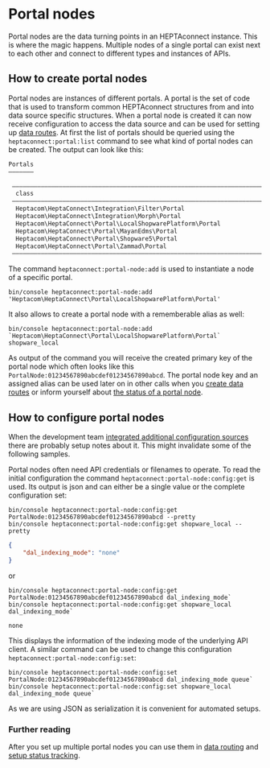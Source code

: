 # Portal nodes

Portal nodes are the data turning points in an HEPTAconnect instance.
This is where the magic happens.
Multiple nodes of a single portal can exist next to each other and connect to different types and instances of APIs.


## How to create portal nodes

Portal nodes are instances of different portals.
A portal is the set of code that is used to transform common HEPTAconnect structures from and into data source specific structures.
When a portal node is created it can now receive configuration to access the data source and can be used for setting up [data routes](./routing.md).
At first the list of portals should be queried using the `heptaconnect:portal:list` command to see what kind of portal nodes can be created.
The output can look like this:
```markdown
Portals
———————

 ————————————————————————————————————————————————————————————————————————— 
  class                                                                    
 ————————————————————————————————————————————————————————————————————————— 
  Heptacom\HeptaConnect\Integration\Filter\Portal
  Heptacom\HeptaConnect\Integration\Morph\Portal
  Heptacom\HeptaConnect\Portal\LocalShopwarePlatform\Portal
  Heptacom\HeptaConnect\Portal\MayanEdms\Portal
  Heptacom\HeptaConnect\Portal\Shopware5\Portal
  Heptacom\HeptaConnect\Portal\Zammad\Portal
 —————————————————————————————————————————————————————————————————————————
```

The command `heptaconnect:portal-node:add` is used to instantiate a node of a specific portal.

```shell
bin/console heptaconnect:portal-node:add 'Heptacom\HeptaConnect\Portal\LocalShopwarePlatform\Portal'
```

It also allows to create a portal node with a rememberable alias as well:

```shell
bin/console heptaconnect:portal-node:add `Heptacom\HeptaConnect\Portal\LocalShopwarePlatform\Portal` shopware_local
```

As output of the command you will receive the created primary key of the portal node which often looks like this `PortalNode:01234567890abcdef01234567890abcd`.
The portal node key and an assigned alias can be used later on in other calls when you [create data routes](./routing.md) or inform yourself about [the status of a portal node](./status-reporting.md).


## How to configure portal nodes

When the development team [integrated additional configuration sources](../integrator/portal-node-configuration.md) there are probably setup notes about it.
This might invalidate some of the following samples.


Portal nodes often need API credentials or filenames to operate.
To read the initial configuration the command `heptaconnect:portal-node:config:get` is used.
Its output is json and can either be a single value or the complete configuration set:

```shell
bin/console heptaconnect:portal-node:config:get PortalNode:01234567890abcdef01234567890abcd --pretty
bin/console heptaconnect:portal-node:config:get shopware_local --pretty
```

```json
{
    "dal_indexing_mode": "none"
}
```

or

```shell
bin/console heptaconnect:portal-node:config:get PortalNode:01234567890abcdef01234567890abcd dal_indexing_mode`
bin/console heptaconnect:portal-node:config:get shopware_local dal_indexing_mode`
```

```text
none
```

This displays the information of the indexing mode of the underlying API client.
A similar command can be used to change this configuration `heptaconnect:portal-node:config:set`:

```shell
bin/console heptaconnect:portal-node:config:set PortalNode:01234567890abcdef01234567890abcd dal_indexing_mode queue`
bin/console heptaconnect:portal-node:config:set shopware_local dal_indexing_mode queue`
```

As we are using JSON as serialization it is convenient for automated setups.


### Further reading

After you set up multiple portal nodes you can use them in [data routing](./routing.md) and [setup status tracking](./status-reporting.md).
